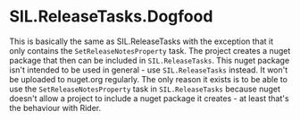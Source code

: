 # SIL.ReleaseTasks.Dogfood

This is basically the same as SIL.ReleaseTasks with the exception that it only contains the
`SetReleaseNotesProperty` task. The project creates a nuget package that then can be included
in `SIL.ReleaseTasks`. This nuget package isn't intended to be used in general - use
`SIL.ReleaseTasks` instead. It won't be uploaded to nuget.org regularly. The only reason it
exists is to be able to use the `SetReleaseNotesProperty` task in `SIL.ReleaseTasks`
because nuget doesn't allow a project to include a nuget package it creates - at least that's
the behaviour with Rider.
